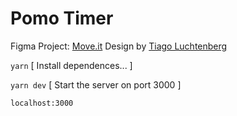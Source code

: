 # Pomo Timer

Figma Project: [Move.it](https://www.figma.com/file/ge20pu3ofMOKoliUyKx1Nl/Move.it-1.0/)
Design by [Tiago Luchtenberg](https://www.instagram.com/tiagoluchtenberg/?hl=pt-br)


`yarn`
[ Install dependences... ]

`yarn dev`
[ Start the server on port 3000 ]

`localhost:3000`
